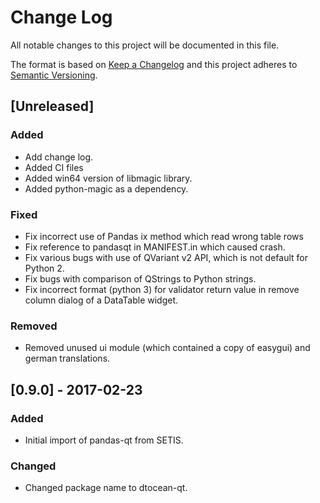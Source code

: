 # Change Log

All notable changes to this project will be documented in this file.

The format is based on [Keep a Changelog](http://keepachangelog.com/)
and this project adheres to [Semantic Versioning](http://semver.org/).

## [Unreleased]

### Added

- Add change log.
- Added CI files
- Added win64 version of libmagic library.
- Added python-magic as a dependency.

### Fixed

- Fix incorrect use of Pandas ix method which read wrong table rows
- Fix reference to pandasqt in MANIFEST.in which caused crash.
- Fix various bugs with use of QVariant v2 API, which is not default for
  Python 2.
- Fix bugs with comparison of QStrings to Python strings.
- Fix incorrect format (python 3) for validator return value in remove column
  dialog of a DataTable widget.
  
### Removed

- Removed unused ui module (which contained a copy of easygui) and german
  translations.

## [0.9.0] - 2017-02-23

### Added

- Initial import of pandas-qt from SETIS.

### Changed

- Changed package name to dtocean-qt.

